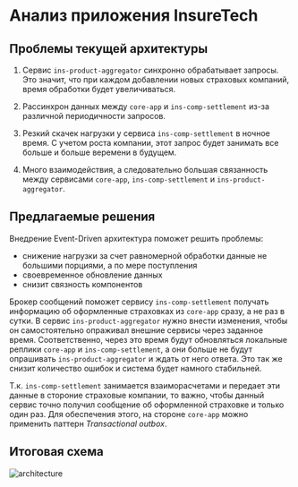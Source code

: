 # Анализ приложения InsureTech

## Проблемы текущей архитектуры

1.  Сервис `ins-product-aggregator` синхронно обрабатывает запросы. Это значит, что при каждом добавлении новых страховых компаний, время обработки будет увеличиваться.

2. Рассинхрон данных между `core-app` и `ins-comp-settlement` из-за различной периодичности запросов.

3. Резкий скачек нагрузки у сервиса `ins-comp-settlement` в ночное время. С учетом роста компании, этот запрос будет занимать все больше и больше веремени в будущем.

4. Много взаимодействия, а следовательно большая связанность между сервисами `core-app`, `ins-comp-settlement` и `ins-product-aggregator`.

## Предлагаемые решения

Внедрение Event-Driven архитектура поможет решить проблемы:

- снижение нагрузки за счет равномерной обработки данные не большими порциями, а по мере поступления
- своевременное обновление данных
- снизит связность компонентов

Брокер сообщений поможет сервису `ins-comp-settlement` получать информацию об оформленные страховках из `core-app` сразу, а не раз в сутки.
В сервис `ins-product-aggregator` нужно внести изменения, чтобы он самостоятельно опраживал внешние сервисы через заданное время. Соответственно, через это время будут обновляться локальные реплики `core-app` и `ins-comp-settlement`, а они больше не будут опрашивать `ins-product-aggregator` и ждать от него ответа. Это так же снизит количество ошибок и система будет намного стабильней.

Т.к. `ins-comp-settlement` занимается взаиморасчетами и передает эти данные в стороние страховые компании, то важно, чтобы данный сервис точно получил сообщение об оформленной страховке и только один раз. Для обеспечения этого, на стороне `core-app` можно применить паттерн *Transactional outbox*.

## Итоговая схема

![architecture](./InsureTech_C4_сontainer-diagram.drawio.png)